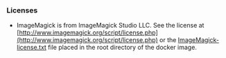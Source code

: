 ### Licenses

* ImageMagick is from ImageMagick Studio LLC. See the license at [http://www.imagemagick.org/script/license.php](http://www.imagemagick.org/script/license.php)
or the [ImageMagick-license.txt](https://github.com/Alfresco/acs-community-packaging/blob/master/zip/src/main/resources/licenses/3rd-party/ImageMagick-license.txt)
 file placed in the root directory of the docker image.
